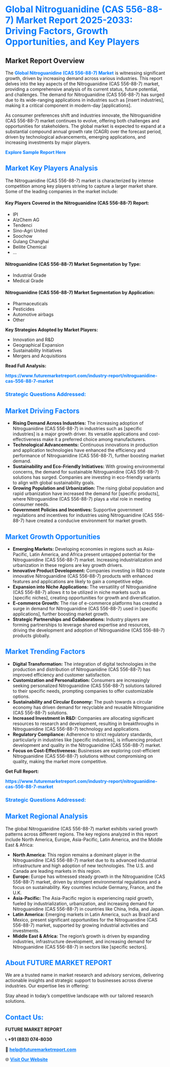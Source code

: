 <h1 style="color: #007BFF;">Global Nitroguanidine (CAS 556-88-7) Market Report 2025-2033: Driving Factors, Growth Opportunities, and Key Players</h1>

<section id="overview">
<h2>Market Report Overview</h2>
<p>The <a href="https://www.futuremarketreport.com/industry-report/nitroguanidine-cas-556-88-7-market" style="color: #007BFF; text-decoration: none;"><strong>Global Nitroguanidine (CAS 556-88-7) Market</strong></a> is witnessing significant growth, driven by increasing demand across various industries. This report delves into the key aspects of the Nitroguanidine (CAS 556-88-7) market, providing a comprehensive analysis of its current status, future potential, and challenges. The demand for Nitroguanidine (CAS 556-88-7) has surged due to its wide-ranging applications in industries such as [insert industries], making it a critical component in modern-day [applications].</p>
<p>As consumer preferences shift and industries innovate, the Nitroguanidine (CAS 556-88-7) market continues to evolve, offering both challenges and opportunities for stakeholders. The global market is expected to expand at a substantial compound annual growth rate (CAGR) over the forecast period, driven by technological advancements, emerging applications, and increasing investments by major players.</p>
</section>

<section id="overview">
<p><a href="https://www.futuremarketreport.com/request-sample/reportId=96608" style="color: #007BFF; text-decoration: none;"><strong>Explore Sample Report Here</strong></a></p>
</section>

<section id="key-players">
<h2 style="color: #007BFF;">Market Key Players Analysis</h2>
<p>The Nitroguanidine (CAS 556-88-7) market is characterized by intense competition among key players striving to capture a larger market share. Some of the leading companies in the market include:</p>
<h4>Key Players Covered in the Nitroguanidine (CAS 556-88-7) Report:</h4>
<ul><li>IPI</li><li>AlzChem AG</li><li>Tendenci</li><li>Sino-Agri United</li><li>Soochow</li><li>Gulang Changhai</li><li>Beilite Chemical</li><li>...</li></ul>
<h4>Nitroguanidine (CAS 556-88-7) Market Segmentation by Type:</h4>
<ul><li>Industrial Grade</li><li>Medical Grade</li></ul>

<h4>Nitroguanidine (CAS 556-88-7) Market Segmentation by Application:</h4>
<ul><li>Pharmaceuticals</li><li>Pesticides</li><li>Automotive airbags</li><li>Other</li></ul>
<p><strong>Key Strategies Adopted by Market Players:</strong></p>
<ul>
<li>Innovation and R&D</li>
<li>Geographical Expansion</li>
<li>Sustainability Initiatives</li>
<li>Mergers and Acquisitions</li>
</ul>
</section>

<section>
<p><strong>Read Full Analysis: </strong></p><a href="https://www.futuremarketreport.com/industry-report/nitroguanidine-cas-556-88-7-market" style="color: #007BFF; text-decoration: none;"><strong>https://www.futuremarketreport.com/industry-report/nitroguanidine-cas-556-88-7-market</strong></a>
<h3 style="color: #007BFF;">Strategic Questions Addressed:</h3>
</section>

<section id="driving-factors">
<h2 style="color: #007BFF;">Market Driving Factors</h2>
<ul>
<li><strong>Rising Demand Across Industries:</strong> The increasing adoption of Nitroguanidine (CAS 556-88-7) in industries such as [specific industries] is a major growth driver. Its versatile applications and cost-effectiveness make it a preferred choice among manufacturers.</li>
<li><strong>Technological Advancements:</strong> Continuous innovations in production and application technologies have enhanced the efficiency and performance of Nitroguanidine (CAS 556-88-7), further boosting market demand.</li>
<li><strong>Sustainability and Eco-Friendly Initiatives:</strong> With growing environmental concerns, the demand for sustainable Nitroguanidine (CAS 556-88-7) solutions has surged. Companies are investing in eco-friendly variants to align with global sustainability goals.</li>
<li><strong>Growing Population and Urbanization:</strong> The rising global population and rapid urbanization have increased the demand for [specific products], where Nitroguanidine (CAS 556-88-7) plays a vital role in meeting consumer needs.</li>
<li><strong>Government Policies and Incentives:</strong> Supportive government regulations and incentives for industries using Nitroguanidine (CAS 556-88-7) have created a conducive environment for market growth.</li>
</ul>
</section>

<section id="growth-opportunities">
<h2 style="color: #007BFF;">Market Growth Opportunities</h2>
<ul>
<li><strong>Emerging Markets:</strong> Developing economies in regions such as Asia-Pacific, Latin America, and Africa present untapped potential for the Nitroguanidine (CAS 556-88-7) market. Increasing industrialization and urbanization in these regions are key growth drivers.</li>
<li><strong>Innovative Product Development:</strong> Companies investing in R&D to create innovative Nitroguanidine (CAS 556-88-7) products with enhanced features and applications are likely to gain a competitive edge.</li>
<li><strong>Expansion into Niche Applications:</strong> The versatility of Nitroguanidine (CAS 556-88-7) allows it to be utilized in niche markets such as [specific niches], creating opportunities for growth and diversification.</li>
<li><strong>E-commerce Growth:</strong> The rise of e-commerce platforms has created a surge in demand for Nitroguanidine (CAS 556-88-7) used in [specific applications], further boosting market growth.</li>
<li><strong>Strategic Partnerships and Collaborations:</strong> Industry players are forming partnerships to leverage shared expertise and resources, driving the development and adoption of Nitroguanidine (CAS 556-88-7) products globally.</li>
</ul>
</section>

<section id="trending-factors">
<h2 style="color: #007BFF;">Market Trending Factors</h2>
<ul>
<li><strong>Digital Transformation:</strong> The integration of digital technologies in the production and distribution of Nitroguanidine (CAS 556-88-7) has improved efficiency and customer satisfaction.</li>
<li><strong>Customization and Personalization:</strong> Consumers are increasingly seeking personalized Nitroguanidine (CAS 556-88-7) solutions tailored to their specific needs, prompting companies to offer customizable options.</li>
<li><strong>Sustainability and Circular Economy:</strong> The push towards a circular economy has driven demand for recyclable and reusable Nitroguanidine (CAS 556-88-7) solutions.</li>
<li><strong>Increased Investment in R&D:</strong> Companies are allocating significant resources to research and development, resulting in breakthroughs in Nitroguanidine (CAS 556-88-7) technology and applications.</li>
<li><strong>Regulatory Compliance:</strong> Adherence to strict regulatory standards, particularly in industries like [specific industries], is influencing product development and quality in the Nitroguanidine (CAS 556-88-7) market.</li>
<li><strong>Focus on Cost-Effectiveness:</strong> Businesses are exploring cost-efficient Nitroguanidine (CAS 556-88-7) solutions without compromising on quality, making the market more competitive.</li>
</ul>
</section>

<section>
<p><strong>Get Full Report: </strong></p><a href="https://www.futuremarketreport.com/industry-report/nitroguanidine-cas-556-88-7-market" style="color: #007BFF; text-decoration: none;"><strong>https://www.futuremarketreport.com/industry-report/nitroguanidine-cas-556-88-7-market</strong></a>
<h3 style="color: #007BFF;">Strategic Questions Addressed:</h3>
</section>


<section id="regional-analysis">
<h2 style="color: #007BFF;">Market Regional Analysis</h2>
<p>The global Nitroguanidine (CAS 556-88-7) market exhibits varied growth patterns across different regions. The key regions analyzed in this report include North America, Europe, Asia-Pacific, Latin America, and the Middle East & Africa:</p>
<ul>
<li><strong>North America:</strong> This region remains a dominant player in the Nitroguanidine (CAS 556-88-7) market due to its advanced industrial infrastructure and high adoption of new technologies. The U.S. and Canada are leading markets in this region.</li>
<li><strong>Europe:</strong> Europe has witnessed steady growth in the Nitroguanidine (CAS 556-88-7) market, driven by stringent environmental regulations and a focus on sustainability. Key countries include Germany, France, and the U.K.</li>
<li><strong>Asia-Pacific:</strong> The Asia-Pacific region is experiencing rapid growth, fueled by industrialization, urbanization, and increasing demand for Nitroguanidine (CAS 556-88-7) in countries like China, India, and Japan.</li>
<li><strong>Latin America:</strong> Emerging markets in Latin America, such as Brazil and Mexico, present significant opportunities for the Nitroguanidine (CAS 556-88-7) market, supported by growing industrial activities and investments.</li>
<li><strong>Middle East & Africa:</strong> The region’s growth is driven by expanding industries, infrastructure development, and increasing demand for Nitroguanidine (CAS 556-88-7) in sectors like [specific sectors].</li>
</ul>
</section>

<footer>
<h2 style="color: #007BFF;">About FUTURE MARKET REPORT</h2>
<p>We are a trusted name in market research and advisory services, delivering actionable insights and strategic support to businesses across diverse industries. Our expertise lies in offering:</p>

<p>Stay ahead in today’s competitive landscape with our tailored research solutions.</p>

<h2 style="color: #007BFF;">Contact Us:</h2>
<p><strong>FUTURE MARKET REPORT</strong></p>
<p>📞 <strong>+91 (883) 074-8030</strong></p>
<p>📧 <strong><a href="mailto:help@futuremarketreport.com" style="color: #007BFF;">help@futuremarketreport.com</a></strong></p>
<p>🌐 <strong><a href="https://www.futuremarketreport.com/" style="color: #007BFF;">Visit Our Website</a></strong></p>
</footer>
